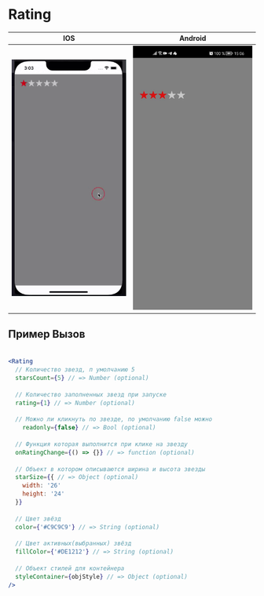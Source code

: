 # Rating

| IOS | Android |
| --- | ------- |
| <img src="./gif/ios.gif" alt="ios error toast" width="325"> | <img src="./gif/android.gif" alt="android error toast" width="325"> |


## Пример Вызов

```jsx

<Rating
  // Количество звезд, п умолчанию 5
  starsCount={5} // => Number (optional)

  // Количество заполненных звезд при запуске
  rating={1} // => Number (optional)

  // Можно ли кликнуть по звезде, по умолчанию false можно 
	readonly={false} // => Bool (optional)

  // Функция которая выполнится при клике на звезду
  onRatingChange={() => {}} // => function (optional)

  // Объект в котором описываются ширина и высота звезды
  starSize={{ // => Object (optional)
    width: '26'
    height: '24'
  }}

  // Цвет звёзд
  color={'#C9C9C9'} // => String (optional)

  // Цвет активных(выбранных) звёзд
  fillColor={'#DE1212'} // => String (optional)

  // Объект стилей для контейнера
  styleContainer={objStyle} // => Object (optional)
/>
